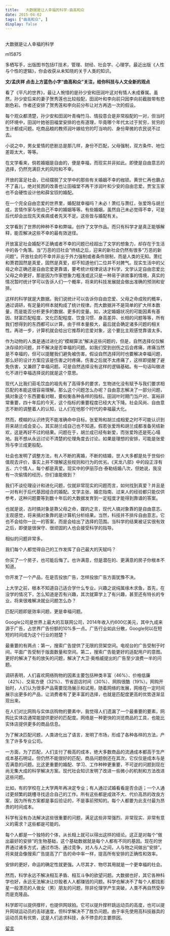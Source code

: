 ```yaml
---
title:   大数据是让人幸福的科学-曲高和众
date: 2015-04-02
tags: ["曲高和众", ]
display: false
---
```



## 



大数据是让人幸福的科学




m15875




多栖写手，出版图书包括IT技术，管理、财经、社会学、心理学。最近出版《人性与个性的逻辑》，你会收获从未知晓的关于人类的知识。


**文/孟庆祥 点击上方蓝色小字“曲高和众”关注，给你科技与人文全新的观点**

 

看了《平凡的世界》，最让人惋惜的是孙少安和田润叶这对有情人未成眷属。虽然，孙少安后来的妻子贺秀莲也比较般配，田润叶和李向前只因李向前截肢带有悲剧色彩。作者还安排了贺秀莲和李向前分布让对方再选一次的假设。

 

每个观众都清楚，孙少安和田润叶青梅竹马、情投意合是非常般配的一对，但当时的环境中，田润叶她爸田福堂安排的也有道理，毕竟哪个年代太过于贫穷，贫穷的生计都成问题。吃商品粮的教师润叶嫁给穷的叮当响的、身份卑微的农民说不过去。

 

小说之中，男女爱情的悲剧总是那几样，身份不匹配，父母强制，双方条件、地位差距太大，等等。

 

在文学看来，倘若婚姻是自由的，便是幸福，而现实并非如此。即使是自由意志的选择，仍然充满巨大的风险和不幸。

 

开放的富足社会，已经摆脱了文学中的那些有关婚姻不幸的枷锁。黄世仁再也霸占不了喜儿，绝对贫困的改善也让田福堂不再干涉润叶和少安的自由恋爱。贾宝玉家也不会硬性设计他和薛宝钗的婚配。

 

在一个完全自由恋爱的世界里，婚配就幸福吗？未必！萧红与萧红，张爱玲与胡兰成，言情作家与他自己不幸的婚姻等等。有些婚姻，虽然自己未必觉得不幸，可是后代却会出现先天疾病或者先天不足。这些皆与婚配有关。

 

文学看到了世界的种种不幸和弊端，创作了文学作品。而只有科学才是真正能够解释，能否解决这些不幸的最有效途径。

 

开放富足社会婚配不正确或者不幸的问题已经超出了文学的想象力，却存在于生活中的各个角落。当“万恶的旧社会”终结之后，迎来的新社会仍然有很多“万恶的新问题”。开放社会的不幸并非出于外力强制或者条件限制，而是人类的无知。萧红和萧君固然是真爱，固然是真爱，却不知道他们二位并不对脾气。现实生活中的父母之命正确还是自由恋爱更靠谱，要考统计规律说话才科学，文学认定自由恋爱比父母之命更好，那是因为作家想象力粗浅或这只是一种易于讲故事的情境，真实的情况暂时统计学可以告诉人们一个概率，将来的科技发展就会做出准确的预测和安排。

 

这样的科学就是大数据。我们说统计可以告诉你自由恋爱、父母之命成败的概率，通过调研，有足量的样本就构成了统计规律。而大数据并不是简单的扩大样本数量，而是能否分析更多的数据、更多的变量。如，决定婚姻状况的可能因素有基因、财富匹配程度、文化匹配程度、饮食习惯、身高差异、长相的问题等等，所有我们想得到的东西都可以计算。由于样本量极大，最后就会确定诸多问题的相关性。再进一步，计算机就会给出它推荐的恋爱对象，这个要比主观感觉靠谱太多。

 

作为动物的人类是通过进化的“模糊算法”解决这些问题的，但是，自然选择仅仅解决存续的问题，并不解决是否幸福的问题。如我们受到创伤之后会疼痛，疼痛当然是不幸福的，但可以提醒我们避免被伤害。假设自然选择同时也要解决幸福问题，那么好的设计方案应该是伤害之时疼痛，伤害之后就不太疼痛了，这样即提醒了避免伤害，又兼顾了幸福问题。可是自然选择没有这样的逻辑基础。有一句话叫做进化不进行幸福选择说的就是这个意思。

 

现代人比我们茹毛饮血的祖先有了高得多的要求，生物进化没有赋予与我们要求相匹配的本能这很容易理解。那么这个问题怎么办呢？自由意志解决了一部分问题，搞对象这个东西要看对眼，要权衡各种各样的指标。田润叶时期门当户对、富裕非常重要，四十年后的今天，这个指标的重要程度已经大大下降。社会风尚、自由意志不断的调整着人的认知，让人们在他那个时代的幸福最大化。

 

然而，模糊的认识终究不能准确命中目标。张爱玲和胡兰成相爱之时不可能认识到将来胡兰成会变心，其实胡兰成自己也不知道。假若张爱玲和胡兰成都准备另结新欢，这是再好不过的结果。问题在于，胡兰成已经有新爱，而张爱玲还是死心塌地。我不想从永远讨论不清楚的伦理角度去讨论。如果是理想的安排，可能是张爱玲与李兰成更般配。

 

社会也发明了调整方法，有人不断的离婚，不断的结婚，世人大多都是处于世俗价值观去评价，事实上并不理解这些规则和行为的优劣。《天龙八部》中的段正淳有五、六个情人，每个都是真爱。现实中的伊丽莎白·泰勒结婚八次，但她说，我没有一次偷情的经历，你们谁能做到？

 

我们不谈伦理设计和进化问题，仅就非常现实的问题而言，如何找到真爱？并且是一对有利于后代基因组合的婚配。文学主张、婚恋指南、过来人的经验都只能仅供参考，这种问题要等到数十年后的大数据发育到一定程度才能得到靠谱的答案。

 

也就是说，古时搞对象是靠父母之命，媒妁之言，现代人搞对象靠的是自由意志、主观感觉，将来搞对象靠的是计算机分析结果。当然，科技并不排斥自由意志，它也不会给你一比一的答案，而是会给出了选择的范围。当科学的结果被证实很有效之后，即便是很保守、很顽固的人也会接受科学的指导。

 

相似的问题非常多。

 

我们每个人都觉得自己的工作发挥了自己最大的天赋吗？

 

你买了一个房子，也可能后悔了。也许满意，但是潜在的、更满意的房子你根本不知道。

 

你开发了一个产品，在是否投放广告，怎样投放广告方面犹豫不决。

 

上大学之前，根本不知道自己适合学什么专业。兴趣之说纯属缘木求鱼，首先，在没学的情况下，怎么知道是否有兴趣，其次就算学上了有兴趣，甚至还有特长的专业，将来很难解决就业问题怎么办？

 

匹配问题即是效率问题，更是幸福问题。

 

Google公司是世界上最大的互联网公司，2014年收入约600亿美元，其中九成来源于广告，占世界广告份额的10%多一点。广告行业如此分散，Google何以在短短的时间成为这个行业的翘楚？

 

最重要的有两点：第一，搜索广告提供了无限的货架空间。电视台的广告受制于时间，平面广告受制于版面数量和空间。第二，搜索广告能更好的适配用户的意图。更好的解决了有的放矢的问题，解决了大卫·奥格威提出的广告至少浪费一半的问题。

 

调研表明，人们喜欢网络购物的因素主要包括种类丰富（46%）、价格低廉（42%）、交易方便（32%）、节省逛店时间（30%）、网购很酷（19%）。网购开始时，人们认为很多产品需要现场展示和试用，随着网络的发展，网络在一定时间展示出更多的产品，让消费者有了更丰富的选择，也就是匹配度更高的优势逐渐显现出来。

 

在人们对比网购与实体店购物的要素中，我觉得人们遗漏了一个最重要的要素，网购比实体店通常能提供更好的匹配度。网络是一种更快的浏览商品的工具，也能比实体店提供更多的商品信息。

 

为了解决匹配问题，人类进化出了语言，发明了市场，形成了各种各样的方法，产生了许多专业公司。

 

一方面，为了匹配，人们支付了极高的成本，绝大多数商品的流通成本都高于生产成本基石明证。但仍然不能很好的匹配，商品问题倒还在其次，它仅仅是成本与是否满意的问题。比这更重要的婚配、学习、工作种种更重要，不可逆的问题到现在尚无集大成的科学解决方案。现代社会知识发明了改进一些微小的机制和方法改进这些问题。

 

比如，有的学校在上大学两年再决定专业；有人通过试婚看看是否合适；一个人通过更频繁的跳槽寻找适合自己的工作。所有这些都是成效不大、代价高昂的改良方案，因为所有方案都是事后验证的，不是事前预知的。每个人都要为此支付最为昂贵的时间成本。

 

科学有没有办法解决这些很重要的问题，满足这些非常强烈、非常现实、非常有意义的需求？这些都是可能的。

 

每个人都是一个独特的个体，从长相上就可以得出这样的结论。这正是对每个“做出最好的安排”的生物基础，这个基础数据就是每个人都有不同的基因。现在的世界通过诸多方式，通过市场、通过竞争，对人与人之间，人与物之间做出“安排”。将来就会像搜索广告提高了广告的命中率一样，提高所有安排的正确性和效率。

 

安排的更好，命运的确定性就更强。人尽其才、物尽其用就是一个更幸福的社会。

 

然而，科学永远不解决相互矛盾、相互斗争的欲望问题。大数据也好，其它各种科学也好，永远无法解决让炒股者人人都赚钱的问题。科学也解决不了每个人都找影星一般漂亮的人做女（男）朋友的问题，除非伦理学产生突破，人类不再自然受孕而是克隆品。

 

科学即可以提供撑杆，也提供网球拍。它可以提升撑杆跳运动员的高度，也可以提升网球运动员的击球速度，但科学解决不了胜负问题。由于率先使用高科技器具的运动员具有优势，这是人们追求科技，永不停息的主要原因。









[留言](javascript:;)